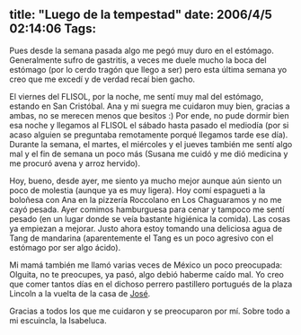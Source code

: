 title: "Luego de la tempestad"
date: 2006/4/5 02:14:06
Tags: 
---
<p>Pues desde la semana pasada algo me pegó muy duro en el estómago. Generalmente sufro de gastritis, a veces me duele mucho la boca del estómago (por lo cerdo tragón que llego a ser) pero esta última semana yo creo que me excedí y de verdad recaí bien gacho.</p>

<p>El viernes del FLISOL, por la noche, me sentí muy mal del estómago, estando en San Cristóbal. Ana y mi suegra me cuidaron muy bien, gracias a ambas, no se merecen menos que besitos :) Por ende, no pude dormir bien esa noche y llegamos al FLISOL el sábado hasta pasado el mediodía (por si acaso alguien se preguntaba remotamente porqué llegamos tarde ese día). Durante la semana, el martes, el miércoles y el jueves también me sentí algo mal y el fin de semana un poco más (Susana me cuidó y me dió medicina y me procuró avena y arroz hervido).</p>

<p>Hoy, bueno, desde ayer, me siento ya mucho mejor aunque aún siento un poco de molestia (aunque ya es muy ligera). Hoy comí espagueti a la boloñesa con Ana en la pizzería Roccolano en Los Chaguaramos y no me cayó pesada. Ayer comimos hamburguesa para cenar y tampoco me sentí pesado (en un lugar donde se veía bastante higiénica la comida). Las cosas ya empiezan a mejorar. Justo ahora estoy tomando una deliciosa agua de Tang de mandarina (aparentemente el Tang es un poco agresivo con el estómago por ser algo ácido).</p>

<p>Mi mamá también me llamó varias veces de México un poco preocupada: Olguita, no te preocupes, ya pasó, algo debió haberme caído mal. Yo creo que comer tantos días en el dichoso perrero pastillero portugués de la plaza Lincoln a la vuelta de la casa de <a target="_blank" href="http://www.bureado.com.ve">José</a>.</p>

<p>Gracias a todos los que me cuidaron y se preocuparon por mí. Sobre todo a mi escuincla, la Isabeluca.</p>
